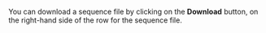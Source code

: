 You can download a sequence file by clicking on the **Download** button, on the right-hand side of the row for the sequence file.